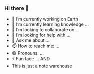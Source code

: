 ### Hi there 👋

- 🔭 I’m currently working on Earth
- 🌱 I’m currently learning knowledge ...
- 👯 I’m looking to collaborate on ...
- 🤔 I’m looking for help with ...
- 💬 Ask me about ...
- 📫 How to reach me: ...
- 😄 Pronouns: ...
- ⚡ Fun fact: ...
AND
- This is just a note warehouse
